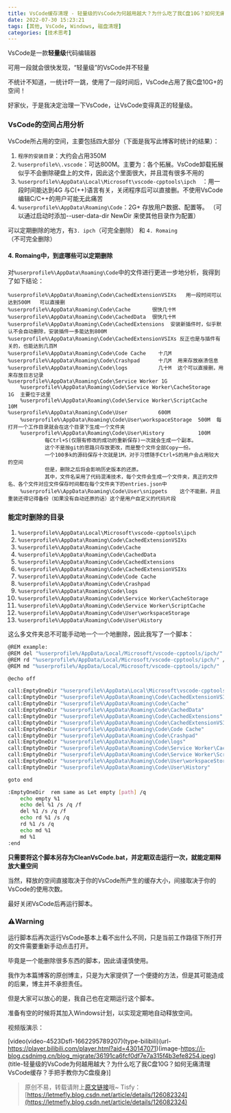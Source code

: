 ```yaml
---
title: VsCode缓存清理 - 轻量级的VsCode为何越用越大？为什么吃了我C盘10G？如何无痛清理VsCode缓存？手把手教你为C盘瘦身
date: 2022-07-30 15:23:21
tags: [其他, VsCode, Windows, 磁盘清理]
categories: [技术思考]
---
```


VsCode是一款**轻量级**代码编辑器

可用一段就会很快发现，“轻量级”的VsCode并不轻量

不统计不知道，一统计吓一跳，使用了一段时间后，VsCode占用了我C盘10G+的空间！

好家伙，于是我决定治理一下VsCode，让VsCode变得真正的轻量级。

### VsCode的空间占用分析

VsCode所占用的空间，主要包括四大部分（下面是我写此博客时统计的结果）：

1. ```程序的安装目录```：大约会占用350M
2. ```%userprofile%\.vscode```：可达800M。主要为：各个拓展。VsCode卸载拓展似乎不会删除硬盘上的文件，因此这个里面很大，并且混有很多不用的
3. ```%userprofile%\AppData\Local\Microsoft\vscode-cpptools\ipch  ```：用一段时间能达到4G  与C(++)语言有关，关闭程序后可以直接删。不使用VsCode编辑C/C++的用户可能无此痛苦
4. ```%userprofile%\AppData\Roaming\Code```：2G+  存放用户数据、配置等。  （可以通过启动时添加--user-data-dir NewDir  来使其他目录作为配置）


可以定期删除的地方，有```3. ipch```（可完全删除） 和 ```4. Romaing```（不可完全删除）

#### 4. Romaing中，到底哪些可以定期删除

对```%userprofile%\AppData\Roaming\Code```中的文件进行更进一步地分析，我得到了如下结论：

```
%userprofile%\AppData\Roaming\Code\CachedExtensionVSIXs   用一段时间可以达到500M   可以直接删
%userprofile%\AppData\Roaming\Code\Cache       很快几十M
%userprofile%\AppData\Roaming\Code\CachedData  很快几十M
%userprofile%\AppData\Roaming\Code\CachedExtensions  安装新插件时，似乎默认不会自动删除，安装插件一多能达到800M
%userprofile%\AppData\Roaming\Code\CachedExtensionVSIXs 反正也是与插件有关的，也能达到几百M
%userprofile%\AppData\Roaming\Code\Code Cache    十几M
%userprofile%\AppData\Roaming\Code\Crashpad      十几M  用来存放崩溃信息
%userprofile%\AppData\Roaming\Code\logs          几十M  这个可以直接删，用来存放日志记录
%userprofile%\AppData\Roaming\Code\Service Worker 1G    
    %userprofile%\AppData\Roaming\Code\Service Worker\CacheStorage   1G  主要位于这里
    %userprofile%\AppData\Roaming\Code\Service Worker\ScriptCache    10M
%userprofile%\AppData\Roaming\Code\User          600M
    %userprofile%\AppData\Roaming\Code\User\workspaceStorage  500M  每打开一个工作目录就会在这个目录下生成一个文件夹
    %userprofile%\AppData\Roaming\Code\User\History           100M
            每Ctrl+S(仅限有修改的成功的重新保存)一次就会生成一个副本。
            这个不是按git的思路只存放更改，而是整个文件全部Copy一份。
            一个100多k的源码保存十次就是1M，对于习惯随手Ctrl+S的用户会占用较大的空间
            但是，删除之后将会影响历史版本的还原。
            其中，文件名采用了代码混淆技术，每个文件会生成一个文件夹，真正的文件名、各个文件对应文件保存时间都在每个文件夹下的entries.json中
    %userprofile%\AppData\Roaming\Code\User\snippets    这个不能删，并且重装还得记得备份（如果没有自动还原的话）这个是用户自定义的代码片段
```

### 能定时删除的目录

1. ```%userprofile%\AppData\Local\Microsoft\vscode-cpptools\ipch```
2. ```%userprofile%\AppData\Roaming\Code\CachedExtensionVSIXs```
3. ```%userprofile%\AppData\Roaming\Code\Cache```
4. ```%userprofile%\AppData\Roaming\Code\CachedData```
5. ```%userprofile%\AppData\Roaming\Code\CachedExtensions```
6. ```%userprofile%\AppData\Roaming\Code\CachedExtensionVSIXs```
7. ```%userprofile%\AppData\Roaming\Code\Code Cache```
8. ```%userprofile%\AppData\Roaming\Code\Crashpad```
9. ```%userprofile%\AppData\Roaming\Code\logs```
10. ```%userprofile%\AppData\Roaming\Code\Service Worker\CacheStorage```
11. ```%userprofile%\AppData\Roaming\Code\Service Worker\ScriptCache```
12. ```%userprofile%\AppData\Roaming\Code\User\workspaceStorage```
13. ```%userprofile%\AppData\Roaming\Code\User\History```


这么多文件夹总不可能手动地一个一个地删除，因此我写了一个脚本：

```bash
@REM example:
@REM del "%userprofile%/AppData/Local/Microsoft/vscode-cpptools/ipch/" /s /q /f
@REM rd "%userprofile%/AppData/Local/Microsoft/vscode-cpptools/ipch/" /s /q
@REM md "%userprofile%/AppData/Local/Microsoft/vscode-cpptools/ipch/"

@echo off

call:EmptyOneDir "%userprofile%\AppData\Local\Microsoft\vscode-cpptools\ipch"
call:EmptyOneDir "%userprofile%\AppData\Roaming\Code\CachedExtensionVSIXs"
call:EmptyOneDir "%userprofile%\AppData\Roaming\Code\Cache"
call:EmptyOneDir "%userprofile%\AppData\Roaming\Code\CachedData"
call:EmptyOneDir "%userprofile%\AppData\Roaming\Code\CachedExtensions"
call:EmptyOneDir "%userprofile%\AppData\Roaming\Code\CachedExtensionVSIXs"
call:EmptyOneDir "%userprofile%\AppData\Roaming\Code\Code Cache"
call:EmptyOneDir "%userprofile%\AppData\Roaming\Code\Crashpad"
call:EmptyOneDir "%userprofile%\AppData\Roaming\Code\logs"
call:EmptyOneDir "%userprofile%\AppData\Roaming\Code\Service Worker\CacheStorage"
call:EmptyOneDir "%userprofile%\AppData\Roaming\Code\Service Worker\ScriptCache"
call:EmptyOneDir "%userprofile%\AppData\Roaming\Code\User\workspaceStorage"
call:EmptyOneDir "%userprofile%\AppData\Roaming\Code\User\History"

goto end

:EmptyOneDir  rem same as Let empty [path] /q
    echo empty %1
    echo del %1 /s /q /f
    del %1 /s /q /f
    echo rd %1 /s /q
    rd %1 /s /q
    echo md %1
    md %1
:end
```

**只需要将这个脚本另存为CleanVsCode.bat，并定期双击运行一次，就能定期释放大量空间**

当然，释放的空间直接取决于你的VsCode所产生的缓存大小，间接取决于你的VsCode的使用次数。

最好关闭VsCode后再运行脚本。

### ⚠️Warning

运行脚本后再次运行VsCode基本上看不出什么不同，只是当前工作路径下所打开的文件需要重新手动点击打开。

毕竟是一个能删除很多东西的脚本，因此请谨慎使用。

我作为本篇博客的原创博主，只是为大家提供了一个便捷的方法，但是其可能造成的后果，博主并不承担责任。

但是大家可以放心的是，我自己也在定期运行这个脚本。

准备有空的时候将其加入Windows计划，以实现定期地自动释放空间。

视频版演示：

[video(video-4523Dsfl-1662295789207)(type-bilibili)(url-https://player.bilibili.com/player.html?aid=430147071)(image-https://i-blog.csdnimg.cn/blog_migrate/36191ca6fcf0df7e7a315f4b3efe8254.jpeg)(title-轻量级的VsCode为何越用越大？为什么吃了我C盘10G？如何无痛清理VsCode缓存？手把手教你为C盘瘦身)]

> 原创不易，转载请附上[原文链接](https://blog.letmefly.xyz/2022/07/30/Other-VsCode-WhyLightweightVsCodeCanEatMyCDrive10G/)哦~
> Tisfy：[https://letmefly.blog.csdn.net/article/details/126082324](https://letmefly.blog.csdn.net/article/details/126082324)